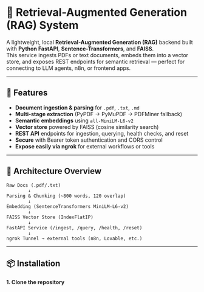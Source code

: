 # 🧠 Retrieval-Augmented Generation (RAG) System

A lightweight, local **Retrieval-Augmented Generation (RAG)** backend built with **Python FastAPI**, **Sentence-Transformers**, and **FAISS**.  
This service ingests PDFs or text documents, embeds them into a vector store, and exposes REST endpoints for semantic retrieval — perfect for connecting to LLM agents, n8n, or frontend apps.

---

## 🚀 Features

- **Document ingestion & parsing** for `.pdf`, `.txt`, `.md`
- **Multi-stage extraction** (PyPDF → PyMuPDF → PDFMiner fallback)
- **Semantic embeddings** using `all-MiniLM-L6-v2`
- **Vector store** powered by FAISS (cosine similarity search)
- **REST API** endpoints for ingestion, querying, health checks, and reset
- **Secure** with Bearer token authentication and CORS control
- **Expose easily via ngrok** for external workflows or tools

---

## 🧩 Architecture Overview

```plaintext
Raw Docs (.pdf/.txt)
        ↓
Parsing & Chunking (~800 words, 120 overlap)
        ↓
Embedding (SentenceTransformers MiniLM-L6-v2)
        ↓
FAISS Vector Store (IndexFlatIP)
        ↓
FastAPI Service (/ingest, /query, /health, /reset)
        ↓
ngrok Tunnel → external tools (n8n, Lovable, etc.)
```

---

## 📦 Installation

#### 1. Clone the repository
